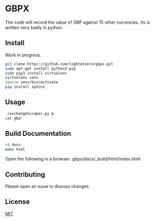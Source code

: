 # GBPX

The code will record the value of GBP against 15 other currencies.
Its is written very badly in python.

## Install

Work in progress.

```bash
git clone https://github.com/lightatzero/gbpx.git
sudo apt-get install python3-pip
sudo pip3 install virtualenv
virtualenv venv
source venv/bin/activate
pip install sphinx
```

## Usage

```bash
./exchangeScraper.py &
cat gbp*
```

## Build Documentation 

```bash
cd docs
make html
```

Open the following in a browser:
gbpx/docs/_build/html/index.html 

## Contributing
Please open an issue to discuss changes.

## License
[MIT](https://choosealicense.com/licenses/mit/)

